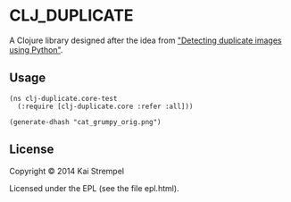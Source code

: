 # CLJ_DUPLICATE

A Clojure library designed after the idea from ["Detecting duplicate images using Python"](ttp://blog.iconfinder.com/detecting-duplicate-images-using-python/).

## Usage

```
(ns clj-duplicate.core-test
  (:require [clj-duplicate.core :refer :all]))
  
(generate-dhash "cat_grumpy_orig.png")
```

## License

Copyright © 2014 Kai Strempel

Licensed under the EPL (see the file epl.html).
